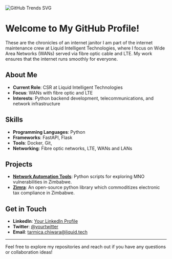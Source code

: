![GitHub Trends SVG](https://api.githubtrends.io/user/svg/lordskyzw/repos?time_range=one_year&group=other&theme=bright_lights)

# Welcome to My GitHub Profile!

These are the chronicles of an internet janitor
I am part of the internet maintenance crew at Liquid Intelligent Technologies, where I focus on Wide Area Networks (WANs) served via fibre optic cable and LTE. My work ensures that the internet runs smoothly for everyone.

## About Me
- **Current Role**: CSR at Liquid Intelligent Technologies
- **Focus**: WANs with fibre optic and LTE
- **Interests**: Python backend development, telecommunications, and network infrastructure

## Skills
- **Programming Languages**: Python
- **Frameworks**: FastAPI, Flask
- **Tools**: Docker, Git, 
- **Networking**: Fibre optic networks, LTE, WANs and LANs

## Projects
- **[Network Automation Tools]([https://github.com/lordskyzw/network-automation-tools](https://github.com/lordskyzw/chroma-stone-research))**: Python scripts for exploring MNO vulnerabilities in Zimbabwe.
- **[Zimra](https://github.com/lordskyzw/zimra)**: An open-source python library which commoditizes electronic tax compliance in Zimbabwe.

## Get in Touch
- **LinkedIn**: [Your LinkedIn Profile](https://www.linkedin.com/in/tarimicachiwara)
- **Twitter**: [@yourtwitter](https://twitter.com/tarmicachiwara)
- **Email**: tarmica.chiwara@liquid.tech

---

Feel free to explore my repositories and reach out if you have any questions or collaboration ideas!
